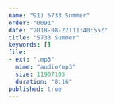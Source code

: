 ```yaml
---
name: "91) 5733 Summer"
order: "0091"
date: "2018-08-22T11:40:55Z"
title: "5733 Summer"
keywords: []
file:
- ext: ".mp3"
  mime: "audio/mp3"
  size: 11907103
  duration: "8:16"
published: true
---
```

